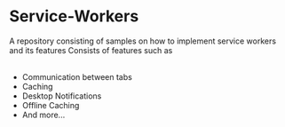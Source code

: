 # Service-Workers
A repository consisting of samples on how to implement service workers and its features
Consists of features such as <br></br>
<ul>
<li>Communication between tabs</li>
<li>Caching</li>
<li>Desktop Notifications</li>
<li>Offline Caching</li>
<li>And more...</li>
</ul>
